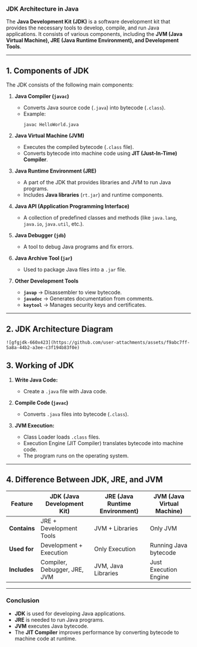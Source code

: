 ### **JDK Architecture in Java**  

The **Java Development Kit (JDK)** is a software development kit that provides the necessary tools to develop, compile, and run Java applications. It consists of various components, including the **JVM (Java Virtual Machine), JRE (Java Runtime Environment), and Development Tools**.

---

## **1. Components of JDK**
The JDK consists of the following main components:

1. **Java Compiler (`javac`)**  
   - Converts Java source code (`.java`) into bytecode (`.class`).
   - Example:  
     ```
     javac HelloWorld.java
     ```
  
2. **Java Virtual Machine (JVM)**  
   - Executes the compiled bytecode (`.class` file).
   - Converts bytecode into machine code using **JIT (Just-In-Time) Compiler**.
  
3. **Java Runtime Environment (JRE)**  
   - A part of the JDK that provides libraries and JVM to run Java programs.
   - Includes **Java libraries** (`rt.jar`) and runtime components.

4. **Java API (Application Programming Interface)**  
   - A collection of predefined classes and methods (like `java.lang`, `java.io`, `java.util`, etc.).
  
5. **Java Debugger (`jdb`)**  
   - A tool to debug Java programs and fix errors.

6. **Java Archive Tool (`jar`)**  
   - Used to package Java files into a `.jar` file.

7. **Other Development Tools**  
   - **`javap`** → Disassembler to view bytecode.  
   - **`javadoc`** → Generates documentation from comments.  
   - **`keytool`** → Manages security keys and certificates.

---

## **2. JDK Architecture Diagram**
```
![gfgjdk-660x423](https://github.com/user-attachments/assets/f9abc7ff-5a8a-44b2-a3ee-c3f194b83f0e)

```



## **3. Working of JDK**
1. **Write Java Code:**  
   - Create a `.java` file with Java code.

2. **Compile Code (`javac`)**  
   - Converts `.java` files into bytecode (`.class`).

3. **JVM Execution:**  
   - Class Loader loads `.class` files.
   - Execution Engine (JIT Compiler) translates bytecode into machine code.
   - The program runs on the operating system.

---

## **4. Difference Between JDK, JRE, and JVM**
| Feature  | JDK (Java Development Kit) | JRE (Java Runtime Environment) | JVM (Java Virtual Machine) |
|----------|-----------------|-----------------|-----------------|
| **Contains** | JRE + Development Tools | JVM + Libraries | Only JVM |
| **Used for** | Development + Execution | Only Execution | Running Java bytecode |
| **Includes** | Compiler, Debugger, JRE, JVM | JVM, Java Libraries | Just Execution Engine |

---
### **Conclusion**
- **JDK** is used for developing Java applications.
- **JRE** is needed to run Java programs.
- **JVM** executes Java bytecode.
- The **JIT Compiler** improves performance by converting bytecode to machine code at runtime.

